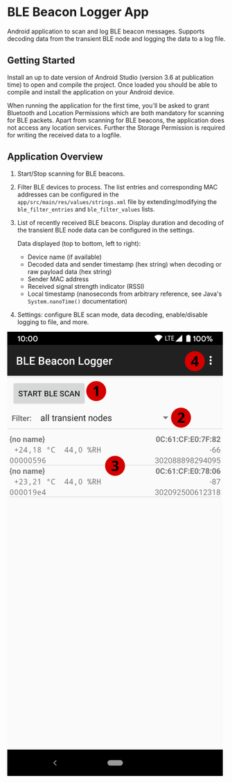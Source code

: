 # BLE Beacon Logger App

Android application to scan and log BLE beacon messages. Supports decoding data from the transient BLE node and logging the data to a log file.


## Getting Started

Install an up to date version of Android Studio (version 3.6 at publication time) to open and compile the project.
Once loaded you should be able to compile and install the application on your Android device.

When running the application for the first time, you'll be asked to grant Bluetooth and Location Permissions which are both mandatory for scanning for BLE packets.
Apart from scanning for BLE beacons, the application does not access any location services. Further the Storage Permission is required for writing the received data to a logfile.


## Application Overview

1. Start/Stop scanning for BLE beacons.

2. Filter BLE devices to process. The list entries and corresponding MAC addresses can be configured in the `app/src/main/res/values/strings.xml` file by extending/modifying the `ble_filter_entries` and `ble_filter_values` lists.

3. List of recently received BLE beacons. Display duration and decoding of the transient BLE node data can be configured in the settings.
   
   Data displayed (top to bottom, left to right):
   - Device name (if available)
   - Decoded data and sender timestamp (hex string) when decoding or raw payload data (hex string)
   - Sender MAC address
   - Received signal strength indicator (RSSI)
   - Local timestamp (nanoseconds from arbitrary reference, see Java's `System.nanoTime()` documentation)
  
4. Settings: configure BLE scan mode, data decoding, enable/disable logging to file, and more.

![Application Screenshot](screenshot.svg)
